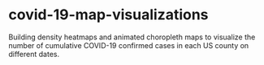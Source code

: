 # covid-19-map-visualizations
Building density heatmaps and animated choropleth maps to visualize the number of cumulative COVID-19 confirmed cases in each US county on different dates.
